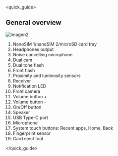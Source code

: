 <quick_guide>
## General overview

![Imagen2](http://static.energysistem.com/images/manuals/42909/59391ea9bd5c5.jpg)


1. NanoSIM 1/nanoSIM 2/microSD card tray
2. Headphones output
3. Noise cancelling microphone
4. Dual cam
5. Dual tone flash
6. Front flash
7. Proximity and luminosity sensors
8. Receiver
9. Notification LED
10. Front camera
11. Volume button +
12. Volume button -
13. On/Off button
14. Speaker
15. USB Type-C port
16. Microphone
17. System touch buttons: Recent apps, Home, Back
18. Fingerprint sensor
19. Card eject tool

</quick_guide>


